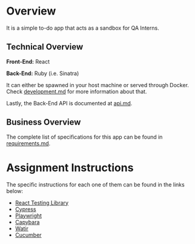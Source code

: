 # Overview

It is a simple to-do app that acts as a sandbox for QA Interns.

## Technical Overview

**Front-End:** React

**Back-End:** Ruby (i.e. Sinatra)

It can either be spawned in your host machine or served through Docker. Check [development.md](docs/development.md) for more information about that.

Lastly, the Back-End API is documented at [api.md](docs/api.md).

## Business Overview

The complete list of specifications for this app can be found in [requirements.md](docs/requirements.md).

# Assignment Instructions

The specific instructions for each one of them can be found in the links below:
- [React Testing Library](docs/instructions/react-testing-library.md)
- [Cypress](docs/instructions/cypress.md)
- [Playwright](docs/instructions/playwright.md)
- [Capybara](docs/instructions/capybara.md)
- [Watir](docs/instructions/watir.md)
- [Cucumber](docs/instructions/cucumber.md)
